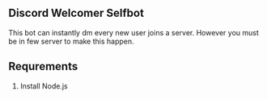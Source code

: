## Discord Welcomer Selfbot
This bot can instantly dm every new user joins a server. However you must be in few server to make this happen.

## Requrements
1) Install Node.js
